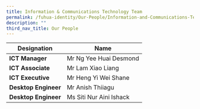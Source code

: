 ```yaml
---
title: Information & Communications Technology Team
permalink: /fuhua-identity/Our-People/Information-and-Communications-Technology-Team/
description: ""
third_nav_title: Our People
---
```

| Designation     | Name                                         |
|-----------------------|-----------------------------------------------------------|
| **ICT Manager**     | Mr Ng Yee Huai Desmond
| **ICT Associate**     | Mr Lam Xiao Liang 
**ICT Executive** | Mr Heng Yi Wei Shane   |
| **Desktop Engineer** | Mr Anish Thiiagu  |
| **Desktop Engineer** | Ms Siti Nur Aini Ishack  |